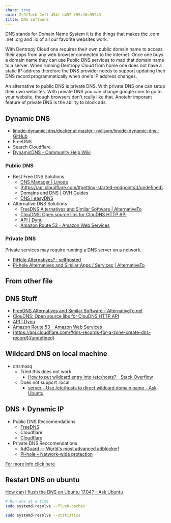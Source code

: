 ```yaml
---
share: true
uuid: 2c9f7ecb-2eff-454f-b452-f99c16c99243
title: DNS Software
---
```

DNS stands for Domain Name System it is the things that makes the .com .net .org and .io of  all our favorite websites work. 

With Dentropy Cloud one requires their own public domain name to access their apps from any web browser connected to the internet. Once one buys a domain name they can use Public DNS services to map that domain name to a server. When running Dentropy Cloud from home one does not have a static IP address therefore the DNS provider needs to support updating their DNS record programmatically when one's IP address changes.

An alternative to public DNS is private DNS. With private DNS one can setup their own websites. With private DNS you can change google.com to go to your website, though browsers don't really like that. Anotehr imporant feature of private DNS is the ability to block ads.

## Dynamic DNS

* [linode-dynamic-dns/docker at master · nvllsvm/linode-dynamic-dns · GitHub](https://github.com/nvllsvm/linode-dynamic-dns)
* FreeDNS
* Search Cloudflare
* [DynamicDNS - Community Help Wiki](https://help.ubuntu.com/community/DynamicDNS)

### Public DNS

* Best Free DNS Solutions
  * [DNS Manager | Linode](https://www.linode.com/docs/guides/dns-manager/)
  * [https://api.cloudflare.com/#getting-started-endpoints](/undefined)
  * [Domains and DNS | OVH Guides](https://docs.ovh.com/ca/en/domains/)
  * [DNS | easyDNS](https://easydns.com/dns/)
* Alternative DNS Solutions
  * [FreeDNS Alternatives and Similar Software | AlternativeTo](https://alternativeto.net/software/freedns/)
  * [ClouDNS: Open source libs for ClouDNS HTTP API](https://www.cloudns.net/wiki/article/181/)
  * [API | Dynu](https://www.dynu.com/Support/API)
  * [Amazon Route 53 - Amazon Web Services](https://aws.amazon.com/route53/)

### Private DNS

Private services may require running a DNS server on a network.

* [PiHole Alternatives? : selfhosted](https://old.reddit.com/r/selfhosted/comments/hfgbyq/pihole_alternatives/)
* [Pi-hole Alternatives and Similar Apps / Services | AlternativeTo](https://alternativeto.net/software/pi-hole/)

## From other file

## DNS Stuff

* [FreeDNS Alternatives and Similar Software - AlternativeTo.net](https://alternativeto.net/software/freedns/)
* [ClouDNS: Open source libs for ClouDNS HTTP API](https://www.cloudns.net/wiki/article/181/)
* [API | Dynu](https://www.dynu.com/Support/API)
* [Amazon Route 53 - Amazon Web Services](https://aws.amazon.com/route53/)
* [https://api.cloudflare.com/#dns-records-for-a-zone-create-dns-record](/undefined)

## Wildcard DNS on local machine

* dnsmasq
  * Tried this does not work
    * [How to put wildcard entry into /etc/hosts? - Stack Overflow](https://stackoverflow.com/questions/20446930/how-to-put-wildcard-entry-into-etc-hosts)
  * Does not support .local
    * [server - Use /etc/hosts to direct wildcard domain name - Ask Ubuntu](https://askubuntu.com/questions/743050/use-etc-hosts-to-direct-wildcard-domain-name)

## DNS + Dynamic IP

* Public DNS Reccomendations
  * [FreeDNS](https://freedns.afraid.org/)
  * Cloudflare
  * [Cloudflare ](https://www.cloudflare.com/)
* Private DNS Reccomendations
  * [AdGuard — World's most advanced adblocker!](https://adguard.com/en/welcome.html)
  * [Pi-hole – Network-wide protection](https://pi-hole.net/)

[For more info click here](/undefined)

## Restart DNS on ubuntu

[How can I flush the DNS on Ubuntu 17.04? - Ask Ubuntu](https://askubuntu.com/questions/906476/how-can-i-flush-the-dns-on-ubuntu-17-04)

``` bash
# Run one at a time
sudo systemd-resolve --flush-caches

sudo systemd-resolve --statistics
```